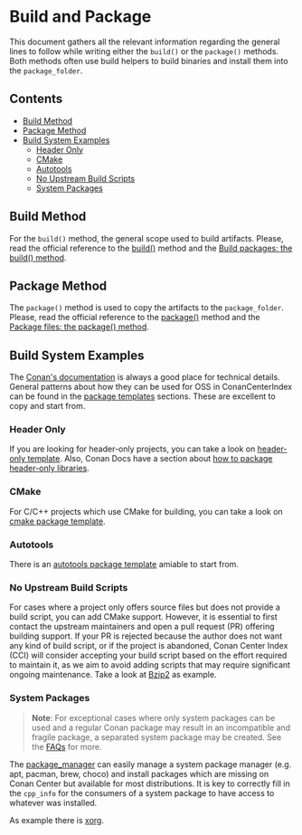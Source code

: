# Build and Package

This document gathers all the relevant information regarding the general lines to follow while writing either the `build()` or the `package()` methods.
Both methods often use build helpers to build binaries and install them into the `package_folder`.

<!-- toc -->
## Contents

  * [Build Method](#build-method)
  * [Package Method](#package-method)
  * [Build System Examples](#build-system-examples)
    * [Header Only](#header-only)
    * [CMake](#cmake)
    * [Autotools](#autotools)
    * [No Upstream Build Scripts](#no-upstream-build-scripts)
    * [System Packages](#system-packages)<!-- endToc -->

## Build Method

For the `build()` method, the general scope used to build artifacts. Please, read
the official reference to the [build()](https://docs.conan.io/2/reference/conanfile/methods/build.html) method and the
[Build packages: the build() method](https://docs.conan.io/2/tutorial/creating_packages/build_packages.html).

## Package Method

The `package()` method is used to copy the artifacts to the `package_folder`. Please, read the official reference to the
[package()](https://docs.conan.io/2/reference/conanfile/methods/package.html) method and the
[Package files: the package() method](https://docs.conan.io/2/tutorial/creating_packages/package_method.html).

## Build System Examples

The [Conan's documentation](https://docs.conan.io) is always a good place for technical details.
General patterns about how they can be used for OSS in ConanCenterIndex can be found in the
[package templates](../package_templates/README.md) sections. These are excellent to copy and start from.

### Header Only

If you are looking for header-only projects, you can take a look on [header-only template](../package_templates/header_only).
Also, Conan Docs have a section about [how to package header-only libraries](https://docs.conan.io/2/tutorial/creating_packages/other_types_of_packages/header_only_packages.html).

### CMake

For C/C++ projects which use CMake for building, you can take a look on [cmake package template](../package_templates/cmake_package).

### Autotools

There is an [autotools package template](../package_templates/autotools_package/) amiable to start from.

### No Upstream Build Scripts

For cases where a project only offers source files but does not provide a build script, you can add CMake support.
However, it is essential to first contact the upstream maintainers and open a pull request (PR) offering building support.
If your PR is rejected because the author does not want any kind of build script, or if the project is abandoned, Conan Center Index (CCI) will consider accepting your build script based on the effort required to maintain it, as we aim to avoid adding scripts that may require significant ongoing maintenance.
Take a look at [Bzip2](https://github.com/conan-io/conan-center-index/blob/master/recipes/bzip2/all/CMakeLists.txt) as example.

### System Packages

> **Note**: For exceptional cases where only system packages can be used and a regular Conan package may result in an incompatible and fragile package, a separated system package may be created. See the [FAQs](../faqs.md#can-i-install-packages-from-the-system-package-manager) for more.

The [package_manager](https://docs.conan.io/2/reference/tools/system/package_manager.html#conan-tools-system-package-manager) can easily manage a system package manager (e.g. apt,
pacman, brew, choco) and install packages which are missing on Conan Center but available for most distributions. It is key to correctly fill in the `cpp_info` for the consumers of a system package to have access to whatever was installed.

As example there is [xorg](https://github.com/conan-io/conan-center-index/blob/master/recipes/xorg/all/conanfile.py).
